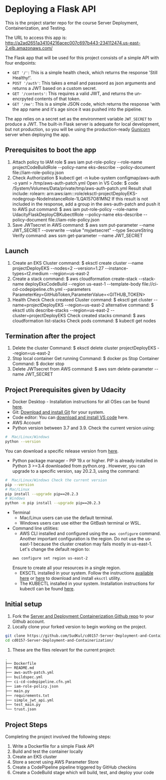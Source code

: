 # Deploying a Flask API

This is the project starter repo for the course Server Deployment, Containerization, and Testing.

The URL to access this app is: http://a2ad2651a34104216acec007c697b443-234112474.us-east-2.elb.amazonaws.com/

The Flask app that will be used for this project consists of a simple API with four endpoints:

- `GET '/'`: This is a simple health check, which returns the response 'Still Healthy!'. 
- `POST '/auth'`: This takes a email and password as json arguments and returns a JWT based on a custom secret.
- `GET '/contents'`: This requires a valid JWT, and returns the un-encrpyted contents of that token. 
- `GET '/me'`: This is a simple JSON code, which returns the response 'with the app name and it's age since it was pushed into the pipeline.

The app relies on a secret set as the environment variable `JWT_SECRET` to produce a JWT. The built-in Flask server is adequate for local development, but not production, so you will be using the production-ready [Gunicorn](https://gunicorn.org/) server when deploying the app.


## Prerequisites to boot the app
1.  Attach policy to IAM role
      $  aws iam put-role-policy --role-name projectCodeBuildRole --policy-name eks-describe --policy-document file://iam-role-policy.json
2.  Check Authorization
      $  kubectl get -n kube-system configmap/aws-auth -o yaml > /tmp/aws-auth-patch.yml
      Open in VS Code:
        $  code /System/Volumes/Data/private/tmp/aws-auth-patch.yml
        Result shall include:
          rolearn: arn:aws:iam::<ACCOUNT ID>:role/eksctl-projectDeployEKS-nodegroup-NodeInstanceRole-1LQA157O81MN2
        If this result is not included in the response, add a group in the aws-auth-patch and push it to AWS
          put command: $  aws iam put-role-policy --role-name UdacityFlaskDeployCBKubectlRole --policy-name eks-describe --policy-document file://iam-role-policy.json
3.  Save JWTsecret in AWS
      command: $  aws ssm put-parameter --name JWT_SECRET --overwrite --value "myjwtsecret" --type SecureString
      Verify command: aws ssm get-parameter --name JWT_SECRET

## Launch
1. Create an EKS Cluster
      command: $  eksctl create cluster --name projectDeployEKS --nodes=2 --version=1.27 --instance-types=t2.medium --region=us-east-2
2. Create a stack
      command: $  aws cloudformation create-stack  --stack-name deployEksCodeBuild --region us-east-1 --template-body file://ci-cd-codepipeline.cfn.yml --parameters ParameterKey=GitHubToken,ParameterValue=<GITHUB_TOKEN>
2. Health Check
    Check createed Cluster
      command: $  eksctl get cluster --name=projectDeployEKS --region=us-east-2 
      alternative command: $  eksctl utils describe-stacks --region=us-east-2 --cluster=projectDeployEKS 
    Check created stacks
      cmmand: $  aws cloudformation list-stacks
    Check pods 
      command: $  kubectl get nodes


## Termination after the project
1. Delete the cluster
      Command: $  eksctl delete cluster projectDeployEKS  --region=us-east-2
2. Stop local container
    Get running <container ID>
      Command: $  docker ps
    Stop Container
      Command: $  docker stop <container ID>
3.  Delete JWTsecret from AWS
      command: $  aws ssm delete-parameter --name JWT_SECRET




## Project Prerequisites given by Udacity

* Docker Desktop - Installation instructions for all OSes can be found <a href="https://docs.docker.com/install/" target="_blank">here</a>.
* Git: <a href="https://git-scm.com/downloads" target="_blank">Download and install Git</a> for your system. 
* Code editor: You can <a href="https://code.visualstudio.com/download" target="_blank">download and install VS code</a> here.
* AWS Account
* Python version between 3.7 and 3.9. Check the current version using:
```bash
#  Mac/Linux/Windows 
python --version
```
You can download a specific release version from <a href="https://www.python.org/downloads/" target="_blank">here</a>.

* Python package manager - PIP 19.x or higher. PIP is already installed in Python 3 >=3.4 downloaded from python.org . However, you can upgrade to a specific version, say 20.2.3, using the command:
```bash
#  Mac/Linux/Windows Check the current version
pip --version
# Mac/Linux
pip install --upgrade pip==20.2.3
# Windows
python -m pip install --upgrade pip==20.2.3
```
* Terminal
   * Mac/Linux users can use the default terminal.
   * Windows users can use either the GitBash terminal or WSL. 
* Command line utilities:
  * AWS CLI installed and configured using the `aws configure` command. Another important configuration is the region. Do not use the us-east-1 because the cluster creation may fails mostly in us-east-1. Let's change the default region to:
  ```bash
  aws configure set region us-east-2  
  ```
  Ensure to create all your resources in a single region. 
  * EKSCTL installed in your system. Follow the instructions [available here](https://docs.aws.amazon.com/eks/latest/userguide/eksctl.html#installing-eksctl) or <a href="https://eksctl.io/introduction/#installation" target="_blank">here</a> to download and install `eksctl` utility. 
  * The KUBECTL installed in your system. Installation instructions for kubectl can be found <a href="https://kubernetes.io/docs/tasks/tools/install-kubectl/" target="_blank">here</a>. 


## Initial setup

1. Fork the <a href="https://github.com/udacity/cd0157-Server-Deployment-and-Containerization" target="_blank">Server and Deployment Containerization Github repo</a> to your Github account.
1. Locally clone your forked version to begin working on the project.
```bash
git clone https://github.com/SudKul/cd0157-Server-Deployment-and-Containerization.git
cd cd0157-Server-Deployment-and-Containerization/
```
1. These are the files relevant for the current project:
```bash
.
├── Dockerfile 
├── README.md
├── aws-auth-patch.yml
├── buildspec.yml
├── ci-cd-codepipeline.cfn.yml
├── iam-role-policy.json
├── main.py
├── requirements.txt
├── simple_jwt_api.yml
├── test_main.py
└── trust.json 
```

     
## Project Steps

Completing the project involved the following steps:

1. Write a Dockerfile for a simple Flask API
2. Build and test the container locally
3. Create an EKS cluster
4. Store a secret using AWS Parameter Store
5. Create a CodePipeline pipeline triggered by GitHub checkins
6. Create a CodeBuild stage which will build, test, and deploy your code